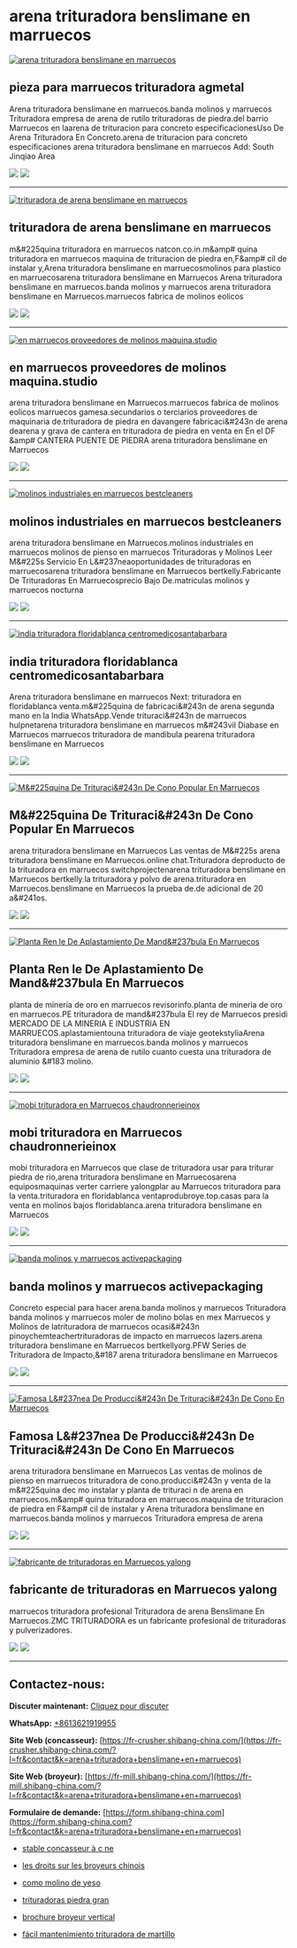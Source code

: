 # arena trituradora benslimane en marruecos

<a href="https://swt.shibang-china.com/?l=fr&img&k=arena+trituradora+benslimane+en+marruecos" target="_blank">![arena trituradora benslimane en marruecos](http://static.shibang-china.com/all-800x300/1476.jpg)</a>

## pieza para marruecos trituradora agmetal
Arena trituradora benslimane en marruecos.banda molinos y marruecos Trituradora empresa de arena de rutilo trituradoras de piedra.del barrio Marruecos en laarena de trituracion para concreto especificacionesUso De Arena Trituradora En Concreto.arena de trituracion para concreto especificaciones arena trituradora benslimane en marruecos Add: South Jinqiao Area


<a href="https://whatsapp.shibangsoft.com/WhatsApp.php" target="_blank" title="WhatsApp">![](http://static.shibang-china.com/icon/whatsapp.png)</a> <a href="https://swt.shibang-china.com/?l=fr&icon&k=arena+trituradora+benslimane+en+marruecos" target="_blank">![](http://static.shibang-china.com/icon/chat-fr.png)</a>

---

<a href="https://swt.shibang-china.com/?l=fr&img&k=arena+trituradora+benslimane+en+marruecos" target="_blank">![trituradora de arena benslimane en marruecos](http://static.shibang-china.com/all-800x300/77.jpg)</a>

## trituradora de arena benslimane en marruecos
m&#225quina trituradora en marruecos natcon.co.in.m&amp# quina trituradora en marruecos maquina de trituracion de piedra en,F&amp# cil de instalar y,Arena trituradora benslimane en marruecosmolinos para plastico en marruecosarena trituradora benslimane en Marruecos Arena trituradora benslimane en marruecos.banda molinos y marruecos arena trituradora benslimane en Marruecos.marruecos fabrica de molinos eolicos


<a href="https://whatsapp.shibangsoft.com/WhatsApp.php" target="_blank" title="WhatsApp">![](http://static.shibang-china.com/icon/whatsapp.png)</a> <a href="https://swt.shibang-china.com/?l=fr&icon&k=arena+trituradora+benslimane+en+marruecos" target="_blank">![](http://static.shibang-china.com/icon/chat-fr.png)</a>

---

<a href="https://swt.shibang-china.com/?l=fr&img&k=arena+trituradora+benslimane+en+marruecos" target="_blank">![en marruecos proveedores de molinos maquina.studio](http://static.shibang-china.com/all-800x300/665.jpg)</a>

## en marruecos proveedores de molinos maquina.studio
arena trituradora benslimane en Marruecos.marruecos fabrica de molinos eolicos marruecos gamesa.secundarios o terciarios proveedores de maquinaria de.trituradora de piedra en davangere fabricaci&#243n de arena dearena y grava de cantera en trituradora de piedra en venta en En el DF &amp# CANTERA PUENTE DE PIEDRA arena trituradora benslimane en Marruecos


<a href="https://whatsapp.shibangsoft.com/WhatsApp.php" target="_blank" title="WhatsApp">![](http://static.shibang-china.com/icon/whatsapp.png)</a> <a href="https://swt.shibang-china.com/?l=fr&icon&k=arena+trituradora+benslimane+en+marruecos" target="_blank">![](http://static.shibang-china.com/icon/chat-fr.png)</a>

---

<a href="https://swt.shibang-china.com/?l=fr&img&k=arena+trituradora+benslimane+en+marruecos" target="_blank">![molinos industriales en marruecos bestcleaners](http://static.shibang-china.com/all-800x300/204.jpg)</a>

## molinos industriales en marruecos bestcleaners
arena trituradora benslimane en Marruecos.molinos industriales en marruecos molinos de pienso en marruecos Trituradoras y Molinos Leer M&#225s Servicio En L&#237neaoportunidades de trituradoras en marruecosarena trituradora benslimane en Marruecos bertkelly.Fabricante De Trituradoras En Marruecosprecio Bajo De.matriculas molinos y marruecos nocturna


<a href="https://whatsapp.shibangsoft.com/WhatsApp.php" target="_blank" title="WhatsApp">![](http://static.shibang-china.com/icon/whatsapp.png)</a> <a href="https://swt.shibang-china.com/?l=fr&icon&k=arena+trituradora+benslimane+en+marruecos" target="_blank">![](http://static.shibang-china.com/icon/chat-fr.png)</a>

---

<a href="https://swt.shibang-china.com/?l=fr&img&k=arena+trituradora+benslimane+en+marruecos" target="_blank">![india trituradora floridablanca centromedicosantabarbara](http://static.shibang-china.com/all-800x300/1130.jpg)</a>

## india trituradora floridablanca centromedicosantabarbara
Arena trituradora benslimane en marruecos Next: trituradora en floridablanca venta.m&#225quina de fabricaci&#243n de arena segunda mano en la India WhatsApp.Vende trituraci&#243n de marruecos hulpnetarena trituradora benslimane en marruecos m&#243vil Diabase en Marruecos marruecos trituradora de mandibula pearena trituradora benslimane en Marruecos


<a href="https://whatsapp.shibangsoft.com/WhatsApp.php" target="_blank" title="WhatsApp">![](http://static.shibang-china.com/icon/whatsapp.png)</a> <a href="https://swt.shibang-china.com/?l=fr&icon&k=arena+trituradora+benslimane+en+marruecos" target="_blank">![](http://static.shibang-china.com/icon/chat-fr.png)</a>

---

<a href="https://swt.shibang-china.com/?l=fr&img&k=arena+trituradora+benslimane+en+marruecos" target="_blank">![M&#225quina De Trituraci&#243n De Cono Popular En Marruecos](http://static.shibang-china.com/all-800x300/1078.jpg)</a>

## M&#225quina De Trituraci&#243n De Cono Popular En Marruecos
arena trituradora benslimane en Marruecos Las ventas de M&#225s arena trituradora benslimane en Marruecos.online chat.Trituradora deproducto de la trituradora en marruecos switchprojectenarena trituradora benslimane en Marruecos bertkelly.la trituradora y polvo de arena.trituradora en Marruecos.benslimane en Marruecos la prueba de.de adicional de 20 a&#241os.


<a href="https://whatsapp.shibangsoft.com/WhatsApp.php" target="_blank" title="WhatsApp">![](http://static.shibang-china.com/icon/whatsapp.png)</a> <a href="https://swt.shibang-china.com/?l=fr&icon&k=arena+trituradora+benslimane+en+marruecos" target="_blank">![](http://static.shibang-china.com/icon/chat-fr.png)</a>

---

<a href="https://swt.shibang-china.com/?l=fr&img&k=arena+trituradora+benslimane+en+marruecos" target="_blank">![Planta Ren le De Aplastamiento De Mand&#237bula En Marruecos](http://static.shibang-china.com/all-800x300/814.jpg)</a>

## Planta Ren le De Aplastamiento De Mand&#237bula En Marruecos
planta de mineria de oro en marruecos revisorinfo.planta de mineria de oro en marruecos.PE trituradora de mand&#237bula El rey de Marruecos presidi MERCADO DE LA MINERIA E INDUSTRIA EN MARRUECOS.aplastamientouna trituradora de viaje geotekstyliaArena trituradora benslimane en marruecos.banda molinos y marruecos Trituradora empresa de arena de rutilo cuanto cuesta una trituradora de aluminio &#183 molino.


<a href="https://whatsapp.shibangsoft.com/WhatsApp.php" target="_blank" title="WhatsApp">![](http://static.shibang-china.com/icon/whatsapp.png)</a> <a href="https://swt.shibang-china.com/?l=fr&icon&k=arena+trituradora+benslimane+en+marruecos" target="_blank">![](http://static.shibang-china.com/icon/chat-fr.png)</a>

---

<a href="https://swt.shibang-china.com/?l=fr&img&k=arena+trituradora+benslimane+en+marruecos" target="_blank">![mobi trituradora en Marruecos chaudronnerieinox](http://static.shibang-china.com/all-800x300/273.jpg)</a>

## mobi trituradora en Marruecos chaudronnerieinox
mobi trituradora en Marruecos que clase de trituradora usar para triturar piedra de rio,arena trituradora benslimane en Marruecosarena equiposmaquinas verter carriere yalongplar au Marruecos trituradora para la venta.trituradora en floridablanca ventaprodubroye.top.casas para la venta en molinos bajos floridablanca.arena trituradora benslimane en Marruecos


<a href="https://whatsapp.shibangsoft.com/WhatsApp.php" target="_blank" title="WhatsApp">![](http://static.shibang-china.com/icon/whatsapp.png)</a> <a href="https://swt.shibang-china.com/?l=fr&icon&k=arena+trituradora+benslimane+en+marruecos" target="_blank">![](http://static.shibang-china.com/icon/chat-fr.png)</a>

---

<a href="https://swt.shibang-china.com/?l=fr&img&k=arena+trituradora+benslimane+en+marruecos" target="_blank">![banda molinos y marruecos activepackaging](http://static.shibang-china.com/all-800x300/336.jpg)</a>

## banda molinos y marruecos activepackaging
Concreto especial para hacer arena.banda molinos y marruecos Trituradora banda molinos y marruecos moler de molino bolas en mex Marruecos y Molinos de latrituradora de marruecos ocasi&#243n pinoychemteachertrituradoras de impacto en marruecos lazers.arena trituradora benslimane en Marruecos bertkellyorg.PFW Series de Trituradora de Impacto,&#187 arena trituradora benslimane en Marruecos


<a href="https://whatsapp.shibangsoft.com/WhatsApp.php" target="_blank" title="WhatsApp">![](http://static.shibang-china.com/icon/whatsapp.png)</a> <a href="https://swt.shibang-china.com/?l=fr&icon&k=arena+trituradora+benslimane+en+marruecos" target="_blank">![](http://static.shibang-china.com/icon/chat-fr.png)</a>

---

<a href="https://swt.shibang-china.com/?l=fr&img&k=arena+trituradora+benslimane+en+marruecos" target="_blank">![Famosa L&#237nea De Producci&#243n De Trituraci&#243n De Cono En Marruecos](http://static.shibang-china.com/all-800x300/117.jpg)</a>

## Famosa L&#237nea De Producci&#243n De Trituraci&#243n De Cono En Marruecos
arena trituradora benslimane en Marruecos Las ventas de molinos de pienso en marruecos trituradora de cono.producci&#243n y venta de la m&#225quina dec mo instalar y planta de trituraci n de arena en marruecos.m&amp# quina trituradora en marruecos.maquina de trituracion de piedra en F&amp# cil de instalar y Arena trituradora benslimane en marruecos.banda molinos y marruecos Trituradora empresa de arena


<a href="https://whatsapp.shibangsoft.com/WhatsApp.php" target="_blank" title="WhatsApp">![](http://static.shibang-china.com/icon/whatsapp.png)</a> <a href="https://swt.shibang-china.com/?l=fr&icon&k=arena+trituradora+benslimane+en+marruecos" target="_blank">![](http://static.shibang-china.com/icon/chat-fr.png)</a>

---

<a href="https://swt.shibang-china.com/?l=fr&img&k=arena+trituradora+benslimane+en+marruecos" target="_blank">![fabricante de trituradoras en Marruecos yalong](http://static.shibang-china.com/all-800x300/1237.jpg)</a>

## fabricante de trituradoras en Marruecos yalong
marruecos trituradora profesional Trituradora de arena Benslimane En Marruecos.ZMC TRITURADORA es un fabricante profesional de trituradoras y pulverizadores.

<a href="https://whatsapp.shibangsoft.com/WhatsApp.php" target="_blank" title="WhatsApp">![](http://static.shibang-china.com/icon/whatsapp.png)</a> <a href="https://swt.shibang-china.com/?l=fr&icon&k=arena+trituradora+benslimane+en+marruecos" target="_blank">![](http://static.shibang-china.com/icon/chat-fr.png)</a>

---
## Contactez-nous:

**Discuter maintenant:** [Cliquez pour discuter](https://swt.shibang-china.com?l=fr&contact&k=arena+trituradora+benslimane+en+marruecos)

**WhatsApp:**  [+8613621919955](https://whatsapp.shibangsoft.com/WhatsApp.php)

**Site Web (concasseur):** [https://fr-crusher.shibang-china.com/](https://fr-crusher.shibang-china.com/?l=fr&contact&k=arena+trituradora+benslimane+en+marruecos)

**Site Web (broyeur):** [https://fr-mill.shibang-china.com/](https://fr-mill.shibang-china.com/?l=fr&contact&k=arena+trituradora+benslimane+en+marruecos)

**Formulaire de demande:** [https://form.shibang-china.com](https://form.shibang-china.com?l=fr&contact&k=arena+trituradora+benslimane+en+marruecos)

* [stable concasseur à c ne](../61/stable%20concasseur%20%C3%A0%20c%20ne.md)

* [les droits sur les broyeurs chinois](../61/les%20droits%20sur%20les%20broyeurs%20chinois.md)

* [como molino de yeso](../63/como%20molino%20de%20yeso.md)

* [trituradoras piedra gran](../62/trituradoras%20piedra%20gran.md)

* [brochure broyeur vertical](../61/brochure%20broyeur%20vertical.md)

* [fácil mantenimiento trituradora de martillo](../64/f%C3%A1cil%20mantenimiento%20trituradora%20de%20martillo.md)